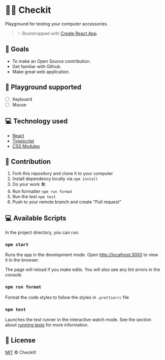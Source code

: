 
# 🕵️‍♂️ Checkit
Playground for testing your computer accessories.
> ✨ Bootstrapped with [Create React App](https://github.com/facebook/create-react-app).

## 🚀 Goals
- To make an Open Source contribution.
- Get familiar with Github.
- Make great web application.

## 🎈 Playground supported
- [ ] Keyboard
- [ ] Mouse

## 💻 Technology used
- [React](https://reactjs.org/)
- [Typescript](https://www.typescriptlang.org/)
- [CSS Modules](https://github.com/css-modules/css-modules)

## 🌟 Contribution
1. Fork this repository and clone it to your computer
2. Install dependency locally via `npm install`
3. Do your work 🛠.
4. Run formatter `npm run format`
5. Run the test `npm test`
6. Push to your remote branch and create "Pull request"

## 💻 Available Scripts
In the project directory, you can run:

### `npm start`
Runs the app in the development mode.
Open [http://localhost:3000](http://localhost:3000) to view it in the browser.

The page will reload if you make edits.
You will also see any lint errors in the console.

### `npm run format`
Format the code styles to follow the styles in `.prettierrc` file

### `npm test`
Launches the test runner in the interactive watch mode.
See the section about [running tests](https://facebook.github.io/create-react-app/docs/running-tests) for more information.

## 📄 License
[MIT](./LICENSE) © Checkit!
